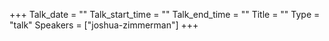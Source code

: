 +++
Talk_date = ""
Talk_start_time = ""
Talk_end_time = ""
Title = ""
Type = "talk"
Speakers = ["joshua-zimmerman"]
+++


